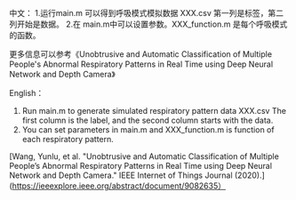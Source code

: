 中文：
1.运行main.m 可以得到呼吸模式模拟数据 XXX.csv
第一列是标签，第二列开始是数据。
2.在 main.m中可以设置参数。XXX_function.m 是每个呼吸模式的函数。

更多信息可以参考《Unobtrusive and Automatic Classification of Multiple People's Abnormal Respiratory Patterns in Real Time using Deep Neural Network and Depth Camera》

English：
1. Run main.m to generate simulated respiratory pattern data XXX.csv
 The first column is the label, and the second column starts with the data.
2. You can set parameters in main.m and XXX_function.m is function of each respiratory pattern.

[Wang, Yunlu, et al. "Unobtrusive and Automatic Classification of Multiple People’s Abnormal Respiratory Patterns in Real Time using Deep Neural Network and Depth Camera." IEEE Internet of Things Journal (2020).](https://ieeexplore.ieee.org/abstract/document/9082635）

